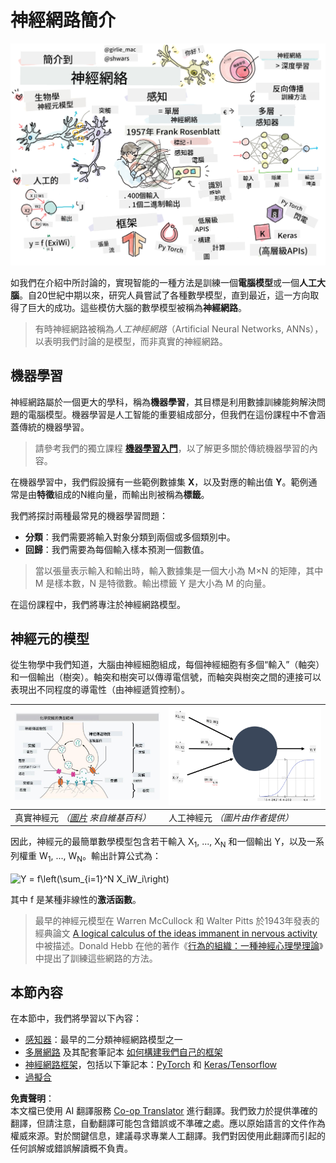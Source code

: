 <!--
CO_OP_TRANSLATOR_METADATA:
{
  "original_hash": "1c6b8c7c1778a35fc1139b7f2aecb7b3",
  "translation_date": "2025-08-26T10:22:11+00:00",
  "source_file": "lessons/3-NeuralNetworks/README.md",
  "language_code": "mo"
}
-->
# 神經網路簡介

![神經網路簡介內容摘要手繪圖](../../../../translated_images/ai-neuralnetworks.1c687ae40bc86e834f497844866a26d3e0886650a67a4bbe29442e2f157d3b18.mo.png)

如我們在介紹中所討論的，實現智能的一種方法是訓練一個**電腦模型**或一個**人工大腦**。自20世紀中期以來，研究人員嘗試了各種數學模型，直到最近，這一方向取得了巨大的成功。這些模仿大腦的數學模型被稱為**神經網路**。

> 有時神經網路被稱為*人工神經網路*（Artificial Neural Networks, ANNs），以表明我們討論的是模型，而非真實的神經網路。

## 機器學習

神經網路屬於一個更大的學科，稱為**機器學習**，其目標是利用數據訓練能夠解決問題的電腦模型。機器學習是人工智能的重要組成部分，但我們在這份課程中不會涵蓋傳統的機器學習。

> 請參考我們的獨立課程 **[機器學習入門](http://github.com/microsoft/ml-for-beginners)**，以了解更多關於傳統機器學習的內容。

在機器學習中，我們假設擁有一些範例數據集 **X**，以及對應的輸出值 **Y**。範例通常是由**特徵**組成的N維向量，而輸出則被稱為**標籤**。

我們將探討兩種最常見的機器學習問題：

* **分類**：我們需要將輸入對象分類到兩個或多個類別中。
* **回歸**：我們需要為每個輸入樣本預測一個數值。

> 當以張量表示輸入和輸出時，輸入數據集是一個大小為 M×N 的矩陣，其中 M 是樣本數，N 是特徵數。輸出標籤 Y 是大小為 M 的向量。

在這份課程中，我們將專注於神經網路模型。

## 神經元的模型

從生物學中我們知道，大腦由神經細胞組成，每個神經細胞有多個“輸入”（軸突）和一個輸出（樹突）。軸突和樹突可以傳導電信號，而軸突與樹突之間的連接可以表現出不同程度的導電性（由神經遞質控制）。

![神經元模型](../../../../translated_images/synapse-wikipedia.ed20a9e4726ea1c6a3ce8fec51c0b9bec6181946dca0fe4e829bc12fa3bacf01.mo.jpg) | ![神經元模型](../../../../translated_images/artneuron.1a5daa88d20ebe6f5824ddb89fba0bdaaf49f67e8230c1afbec42909df1fc17e.mo.png)
----|----
真實神經元 *（[圖片](https://en.wikipedia.org/wiki/Synapse#/media/File:SynapseSchematic_lines.svg) 來自維基百科）* | 人工神經元 *（圖片由作者提供）*

因此，神經元的最簡單數學模型包含若干輸入 X<sub>1</sub>, ..., X<sub>N</sub> 和一個輸出 Y，以及一系列權重 W<sub>1</sub>, ..., W<sub>N</sub>。輸出計算公式為：

<img src="images/netout.png" alt="Y = f\left(\sum_{i=1}^N X_iW_i\right)" width="131" height="53" align="center"/>

其中 f 是某種非線性的**激活函數**。

> 最早的神經元模型在 Warren McCullock 和 Walter Pitts 於1943年發表的經典論文 [A logical calculus of the ideas immanent in nervous activity](https://www.cs.cmu.edu/~./epxing/Class/10715/reading/McCulloch.and.Pitts.pdf) 中被描述。Donald Hebb 在他的著作《[行為的組織：一種神經心理學理論](https://books.google.com/books?id=VNetYrB8EBoC)》中提出了訓練這些網路的方法。

## 本節內容

在本節中，我們將學習以下內容：
* [感知器](03-Perceptron/README.md)：最早的二分類神經網路模型之一
* [多層網路](04-OwnFramework/README.md) 及其配套筆記本 [如何構建我們自己的框架](../../../../lessons/3-NeuralNetworks/04-OwnFramework/OwnFramework.ipynb)
* [神經網路框架](05-Frameworks/README.md)，包括以下筆記本：[PyTorch](../../../../lessons/3-NeuralNetworks/05-Frameworks/IntroPyTorch.ipynb) 和 [Keras/Tensorflow](../../../../lessons/3-NeuralNetworks/05-Frameworks/IntroKerasTF.ipynb)
* [過擬合](../../../../lessons/3-NeuralNetworks/05-Frameworks)

**免責聲明**：  
本文檔已使用 AI 翻譯服務 [Co-op Translator](https://github.com/Azure/co-op-translator) 進行翻譯。我們致力於提供準確的翻譯，但請注意，自動翻譯可能包含錯誤或不準確之處。應以原始語言的文件作為權威來源。對於關鍵信息，建議尋求專業人工翻譯。我們對因使用此翻譯而引起的任何誤解或錯誤解讀概不負責。